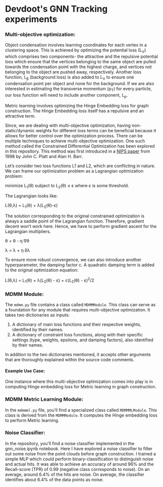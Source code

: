 # Devdoot's GNN Tracking experiments

### Multi-objective optimization:
Object condensation involves learning coordinates for each vertex in a clustering space. This is achieved by optimizing the potential loss (L<sub>V</sub>) which comprises two components- the attractive and the repulsive potential loss which ensure that the vertices belonging to the same object are pulled towards the condensation point with the highest charge, and vertices not belonging to the object are pushed away, respectively. Another loss function, L<sub>β</sub> (background loss) is also added to L<sub>V</sub> to ensure one condensation point per object and none for the background. If we are also interested in estimating the transverse momentum (p<sub>T</sub>) for every particle, our loss function will need to include another component, L<sub>p</sub>.

Metric learning involves optimizing the Hinge Embedding loss for graph construction. The Hinge Embedding loss itself has a repulsive and an attractive term.

Since, we are dealing with multi-objective optimization, having non-static/dynamic weights for different loss terms can be beneficial because it allows for better control over the optimization process. There can be multiple techniques to achieve multi-objective optimization. One such method called the Constrained Differential Optimization has been explored in this repository. This method was first introduced in a [NIPS paper](https://papers.nips.cc/paper/1987/file/a87ff679a2f3e71d9181a67b7542122c-Paper.pdf) from 1998 by John C. Platt and Alan H. Barr.

Let’s consider two loss functions L1 and L2, which are conflicting in nature. We can frame our optimization problem as a Lagrangian optimization problem:

minimize L<sub>1</sub>(θ) subject to L<sub>2</sub>(θ) ≤ ε where ε is some threshold.

The Lagrangian looks like:

L(θ,λ) = L<sub>1</sub>(θ) + λ(L<sub>2</sub>(θ)-ε)

The solution corresponding to the original constrained optimization is always a saddle point of the Lagrangian function. Therefore, gradient decent won’t work here. Hence, we have to perform gradient ascent for the Lagrangian multipliers.

θ = θ - η∙∇θ

λ = λ + η∙δλ

To ensure more robust convergence, we can also introduce another hyperparameter, the damping factor c. A quadratic damping term is added to the original optimization equation:

L(θ,λ) = L<sub>1</sub>(θ) + λ(L<sub>2</sub>(θ) - ε) + c(L<sub>2</sub>(θ) - ε)<sup>2</sup>/2

### MDMM Module:

The `mdmm.py` file contains a class called `MDMMModule`. This class can serve as a foundation for any module that requires multi-objective optimization. It takes two dictionaries as inputs:
1.	A dictionary of main loss functions and their respective weights, identified by their names.
2.	A dictionary of constraint loss functions, along with their specific settings (type, weights, epsilons, and damping factors), also identified by their names.

In addition to the two dictionaries mentioned, it accepts other arguments that are thoroughly explained within the source code comments.

#### Example Use Case:
One instance where this multi-objective optimization comes into play is in computing Hinge embedding loss for Metric learning in graph construction.

### MDMM Metric Learning Module:
In the `mdmmml.py` file, you'll find a specialized class called `MDMMMLModule`. This class is derived from the `MDMMModule`. It computes the Hinge embedding loss to perform Metric learning.

### Noise Classifier:
In the repository, you'll find a noise classifier implemented in the gnn_noise.ipynb notebook. Here I have explored a noise classifier to filter out some noise from the point clouds before graph construction. I trained a simple MLP which could perform binary-classification to distinguish noise and actual hits.
It was able to achieve an accuracy of around 96% and the Recall-score (TPR) of 0.99 (negative class corresponds to noise). On an average, around 6.4% of the hits are noise. On average, the classifier identifies about 6.4% of the data points as noise.
